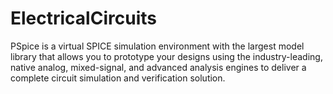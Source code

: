 # ElectricalCircuits
PSpice is a virtual SPICE simulation environment with the largest model library that allows you to prototype your designs using the industry-leading, native analog, mixed-signal, and advanced analysis engines to deliver a complete circuit simulation and verification solution.
